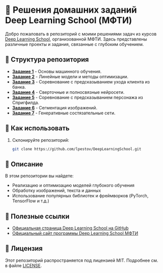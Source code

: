 # 🧠 Решения домашних заданий Deep Learning School (МФТИ)

Добро пожаловать в репозиторий с моими решениями задач из курсов [Deep Learning School](https://github.com/DLSchool), организованной МФТИ. Здесь представлены различные проекты и задания, связанные с глубоким обучением.

## 📂 Структура репозитория

- **[Задание 1](./HW1%20-%20The%20basics%20of%20machine%20learning)** - Основы машинного обучения.
- **[Задание 2](./HW2%20-%20Linear%20models%20and%20optimization%20methods)** - Линейные модели и методы оптимизации.
- **[Задание 3](./HW3%20-%20Kagge%20Dataset%20(%20Predicting%20user%20churn%20))** - Соревнование с предсказыванием ухода клиента из банка.
- **[Задание 4](./HW4%20-%20Convolutional%20and%20fully%20connected%20neural%20networks)** - Сверточные и полносвязные нейросети.
- **[Задание 5](./HW5%20-%20Journey%20to%20Springfield)** - Соревнование с предсказыванием персонажа из Спригфилда.
- **[Задание 6](./HW6%20-%20Segmentation%20of%20moles%20and%20melanoma%20images)** - Сегментация изображений.
- **[Задание 7](./HW7%20-%20GAN's)** - Генеративные состязательные сети.


## 🚀 Как использовать

1. Склонируйте репозиторий:
   ```bash
   git clone https://github.com/lpestov/DeepLearningSchool.git

## 📜 Описание

В этом репозитории вы найдете:

- Реализацию и оптимизацию моделей глубокого обучения
- Обработку изображений, текста и данных
- Использование популярных библиотек и фреймворков (PyTorch, TensorFlow и т.д.)

## 🔗 Полезные ссылки

- [Официальная страница Deep Learning School на GitHub](https://github.com/DLSchool)
- [Официальный сайт программы Deep Learning School МФТИ](https://dlschool.org)

## 📄 Лицензия

Этот репозиторий распространяется под лицензией MIT. Подробнее см. в файле [LICENSE](https://github.com/lpestov/DeepLearningSchool/blob/master/LICENSE).
